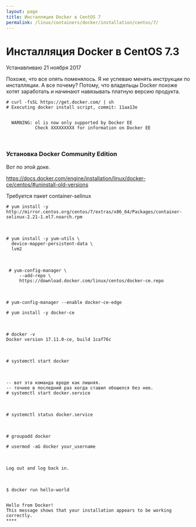 ```yaml
---
layout: page
title: Инсталляция Docker в CentOS 7
permalink: /linux/containers/docker/installation/centos/7/
---
```


# Инсталляция Docker в CentOS 7.3

Устанавливаю 21 ноября 2017


Похоже, что все опять поменялось. Я не успеваю менять инструкции по инсталляции. А все почему? Потому, что владельцы Docker похоже хотят заработать и начинают навязывать платную версию продукта.



    # curl -fsSL https://get.docker.com/ | sh
    # Executing docker install script, commit: 11aa13e


      WARNING: ol is now only supported by Docker EE
               Check XXXXXXXXX for information on Docker EE


<br/>

### Установка Docker Community Edition

Вот по этой доке.

https://docs.docker.com/engine/installation/linux/docker-ce/centos/#uninstall-old-versions


Требуется пакет container-selinux

    # yum install -y http://mirror.centos.org/centos/7/extras/x86_64/Packages/container-selinux-2.21-1.el7.noarch.rpm


<br/>

    # yum install -y yum-utils \
      device-mapper-persistent-data \
      lvm2

<br/>

     # yum-config-manager \
         --add-repo \
         https://download.docker.com/linux/centos/docker-ce.repo

<br/>

    # yum-config-manager --enable docker-ce-edge

    # yum install -y docker-ce

<br/>

    # docker -v
    Docker version 17.11.0-ce, build 1caf76c

<br/>

    # systemctl start docker

<br/>

    -- вот эта команда вроде как лишняя.
    -- точнее в последний раз когда ставил обошелся без нее.
    # systemctl start docker.service

<br/>

    # systemctl status docker.service

<br/>

    # groupadd docker

    # usermod -aG docker your_username


<br/>

    Log out and log back in.


<br/>

    $ docker run hello-world


    Hello from Docker!
    This message shows that your installation appears to be working correctly.
    ****
